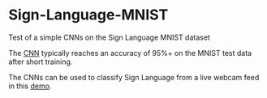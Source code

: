 # Sign-Language-MNIST

Test of a simple CNNs on the Sign Language MNIST dataset

The [CNN](/Sign_Language_MNIST_Models.ipynb) typically reaches an accuracy of 95%+ on the MNIST test data after short training.

The CNNs can be used to classify Sign Language from a live webcam feed in this [demo](/Sign_Language_MNIST_Demo.ipynb).
